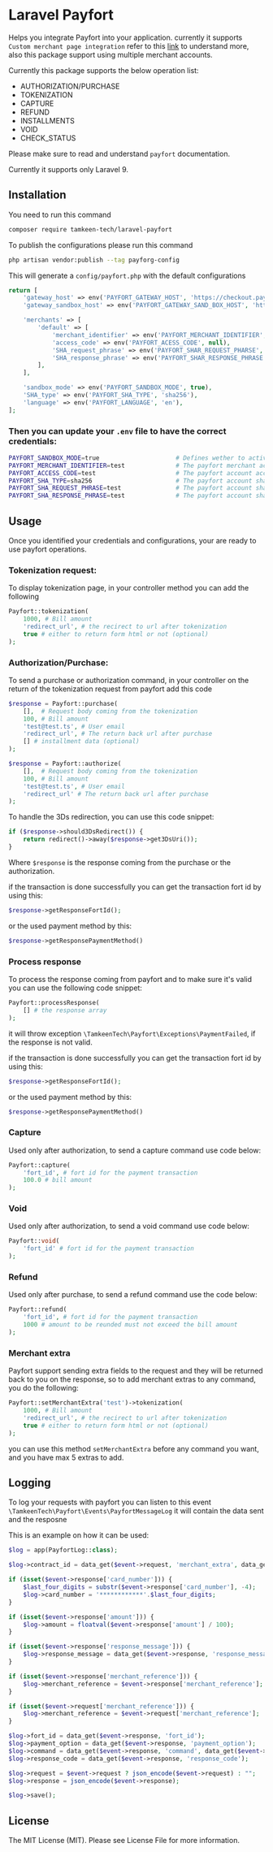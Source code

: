 Laravel Payfort
=======================
Helps you integrate Payfort into your application. currently it supports `Custom merchant page integration` refer to this [link](https://paymentservices-reference.payfort.com/docs/api/build/index.html#custom-merchant-page-integration) to understand more, also this package support using multiple merchant accounts.

Currently this package supports the below operation list:
- AUTHORIZATION/PURCHASE
- TOKENIZATION
- CAPTURE
- REFUND
- INSTALLMENTS
- VOID
- CHECK_STATUS

Please make sure to read and understand `payfort` documentation.

Currently it supports only Laravel 9.

## Installation
You need to run this command
```bash
composer require tamkeen-tech/laravel-payfort
```
To publish the configurations please run this command
```bash
php artisan vendor:publish --tag payforg-config
```
This will generate a `config/payfort.php` with the default configurations

```php
return [
    'gateway_host' => env('PAYFORT_GATEWAY_HOST', 'https://checkout.payfort.com/'),
    'gateway_sandbox_host' => env('PAYFORT_GATEWAY_SAND_BOX_HOST', 'https://sbcheckout.payfort.com/'),

    'merchants' => [
        'default' => [
            'merchant_identifier' => env('PAYFORT_MERCHANT_IDENTIFIER', null),
            'access_code' => env('PAYFORT_ACESS_CODE', null),
            'SHA_request_phrase' => env('PAYFORT_SHAR_REQUEST_PHARSE', null),
            'SHA_response_phrase' => env('PAYFORT_SHAR_RESPONSE_PHRASE', null),
        ],
    ],

    'sandbox_mode' => env('PAYFORT_SANDBOX_MODE', true),
    'SHA_type' => env('PAYFORT_SHA_TYPE', 'sha256'),
    'language' => env('PAYFORT_LANGUAGE', 'en'),
];
```
### Then you can update your `.env` file to have the correct credentials:
```bash
PAYFORT_SANDBOX_MODE=true                     # Defines wether to activate the payfort sandbox enviroment or not.
PAYFORT_MERCHANT_IDENTIFIER=test              # The payfort merchant account identifier
PAYFORT_ACCESS_CODE=test                      # The payfort account access code
PAYFORT_SHA_TYPE=sha256                       # The payfort account sha type. sha256/sha512
PAYFORT_SHA_REQUEST_PHRASE=test               # The payfort account sha request phrase
PAYFORT_SHA_RESPONSE_PHRASE=test              # The payfort account sha response phrase
```

## Usage
Once you identified your credentials and configurations, your are ready to use payfort operations.

### Tokenization request:
To display tokenization page, in your controller method you can add the following
```php
Payfort::tokenization(
    1000, # Bill amount
    'redirect_url', # the recirect to url after tokenization
    true # either to return form html or not (optional)
);
```
### Authorization/Purchase:
To send a purchase or authorization command, in your controller on the return of the tokenization request from payfort add this code
```php
$response = Payfort::purchase(
    [],  # Request body coming from the tokenization
    100, # Bill amount
    'test@test.ts', # User email
    'redirect_url', # The return back url after purchase
    [] # installment data (optional)
);
```

```php
$response = Payfort::authorize(
    [],  # Request body coming from the tokenization
    100, # Bill amount
    'test@test.ts', # User email
    'redirect_url' # The return back url after purchase
);
```

To handle the 3Ds redirection, you can use this code snippet:
```php
if ($response->should3DsRedirect()) {
    return redirect()->away($response->get3DsUri());
}
```
Where `$response` is the response coming from the purchase or the authorization.

if the transaction is done successfully you can get the transaction fort id by using this:
```php
$response->getResponseFortId();
```

or the used payment method by this:
```php
$response->getResponsePaymentMethod()
```

### Process response
To process the response coming from payfort and to make sure it's valid you can use the following code snippet:
```php
Payfort::processResponse(
    [] # the response array
);
```
it will throw exception `\TamkeenTech\Payfort\Exceptions\PaymentFailed`, if the response is not valid.

if the transaction is done successfully you can get the transaction fort id by using this:
```php
$response->getResponseFortId();
```

or the used payment method by this:
```php
$response->getResponsePaymentMethod()
```

### Capture
Used only after authorization, to send a capture command use code below:
```php
Payfort::capture(
    'fort_id', # fort id for the payment transaction
    100.0 # bill amount
);
```

### Void
Used only after authorization, to send a void command use code below:
```php
Payfort::void(
    'fort_id' # fort id for the payment transaction
);
```

### Refund
Used only after purchase, to send a refund command use the code below:
```php
Payfort::refund(
    'fort_id', # fort id for the payment transaction
    1000 # amount to be reunded must not exceed the bill amount
);
```

### Merchant extra
Payfort support sending extra fields to the request and they will be returned back to you on the response, so to add merchant extras to any command, you do the following:
```php
Payfort::setMerchantExtra('test')->tokenization(
    1000, # Bill amount
    'redirect_url', # the recirect to url after tokenization
    true # either to return form html or not (optional)
);
```

you can use this method `setMerchantExtra` before any command you want, and you have max 5 extras to add.


## Logging
To log your requests with payfort you can listen to this event `\TamkeenTech\Payfort\Events\PayfortMessageLog` it will contain the data sent and the resposne

This is an example on how it can be used:
```php
$log = app(PayfortLog::class);

$log->contract_id = data_get($event->request, 'merchant_extra', data_get($event->response, 'merchant_extra', null));

if (isset($event->response['card_number'])) {
    $last_four_digits = substr($event->response['card_number'], -4);
    $log->card_number = '************'.$last_four_digits;
}

if (isset($event->response['amount'])) {
    $log->amount = floatval($event->response['amount'] / 100);
}

if (isset($event->response['response_message'])) {
    $log->response_message = data_get($event->response, 'response_message');
}

if (isset($event->response['merchant_reference'])) {
    $log->merchant_reference = $event->response['merchant_reference'];
}

if (isset($event->request['merchant_reference'])) {
    $log->merchant_reference = $event->request['merchant_reference'];
}

$log->fort_id = data_get($event->response, 'fort_id');
$log->payment_option = data_get($event->response, 'payment_option');
$log->command = data_get($event->response, 'command', data_get($event->response, 'service_command'));
$log->response_code = data_get($event->response, 'response_code');

$log->request = $event->request ? json_encode($event->request) : "";
$log->response = json_encode($event->response);

$log->save();
```

## License

The MIT License (MIT). Please see License File for more information.